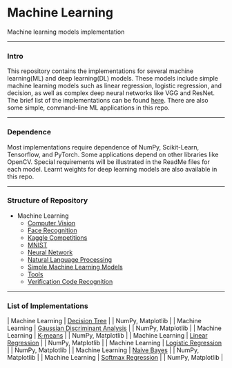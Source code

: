 
# Machine Learning

Machine learning models implementation

****

### Intro

This repository contains the implementations for several machine learning(ML) and deep learning(DL) models. These models include simple machine learning models such as linear regression, logistic regression, and decision, as well as complex deep neural networks like VGG and ResNet. The brief list of the implementations can be found [here](#list). There are also some simple, command-line ML applications in this repo. 

****

### Dependence

Most implementations require dependence of NumPy, Scikit-Learn, Tensorflow, and PyTorch. Some applications depend on other libraries like OpenCV. Special requirements will be illustrated in the ReadMe files for each model. Learnt weights for deep learning models are also available in this repo.

****

### Structure of Repository
- Machine Learning
  - [Computer Vision](cv)
  - [Face Recognition](FaceRecog)
  - [Kaggle Competitions](Kaggle)
  - [MNIST](MNIST)
  - [Neural Network](neural_network)
  - [Natural Language Processing](nlp)
  - [Simple Machine Learning Models](simple_machine_learning_models)
  - [Tools](Tools)
  - [Verification Code Recognition](Verification)

****

<h3 id = "list"> List of Implementations </h3>

| Machine Learning | [Decision Tree](simple_machine_learning_models/decision_tree) | | NumPy, Matplotlib |
| Machine Learning | [Gaussian Discriminant Analysis](simple_machine_learning_models/GDA) | | NumPy, Matplotlib |
| Machine Learning | [K-means](simple_machine_learning_models/k_means) | | NumPy, Matplotlib |
| Machine Learning | [Linear Regression](simple_machine_learning_models/linear_regression) | | NumPy, Matplotlib |
| Machine Learning | [Logistic Regression](simple_machine_learning_models/logistic_regression) | | NumPy, Matplotlib |
| Machine Learning | [Naive Bayes](simple_machine_learning_models/naive_bayes) | | NumPy, Matplotlib |
| Machine Learning | [Softmax Regression](simple_machine_learning_models/softmax_regression) | | NumPy, Matplotlib |
